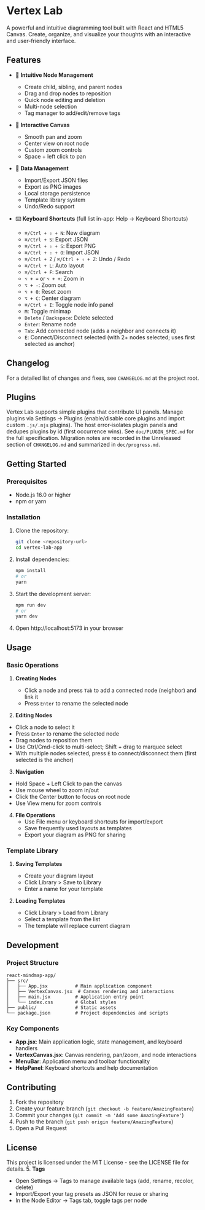 # Vertex Lab
 
A powerful and intuitive diagramming tool built with React and HTML5 Canvas. Create, organize, and visualize your thoughts with an interactive and user-friendly interface.

## Features

- 🎯 **Intuitive Node Management**
  - Create child, sibling, and parent nodes
  - Drag and drop nodes to reposition
  - Quick node editing and deletion
  - Multi-node selection
  - Tag manager to add/edit/remove tags

- 🎨 **Interactive Canvas**
  - Smooth pan and zoom
  - Center view on root node
  - Custom zoom controls
  - Space + left click to pan

- 💾 **Data Management**
  - Import/Export JSON files
  - Export as PNG images
  - Local storage persistence
  - Template library system
  - Undo/Redo support

- ⌨️ **Keyboard Shortcuts** (full list in-app: Help → Keyboard Shortcuts)
  - `⌘/Ctrl + ⇧ + N`: New diagram
  - `⌘/Ctrl + S`: Export JSON
  - `⌘/Ctrl + ⇧ + S`: Export PNG
  - `⌘/Ctrl + ⇧ + O`: Import JSON
  - `⌘/Ctrl + Z` / `⌘/Ctrl + ⇧ + Z`: Undo / Redo
  - `⌘/Ctrl + L`: Auto layout
  - `⌘/Ctrl + F`: Search
  - `⌥ + =` or `⌥ + +`: Zoom in
  - `⌥ + -`: Zoom out
  - `⌥ + 0`: Reset zoom
  - `⌥ + C`: Center diagram
  - `⌘/Ctrl + I`: Toggle node info panel
  - `M`: Toggle minimap
  - `Delete` / `Backspace`: Delete selected
  - `Enter`: Rename node
  - `Tab`: Add connected node (adds a neighbor and connects it)
  - `E`: Connect/Disconnect selected (with 2+ nodes selected; uses first selected as anchor)

## Changelog

For a detailed list of changes and fixes, see `CHANGELOG.md` at the project root.

## Plugins

Vertex Lab supports simple plugins that contribute UI panels. Manage plugins via Settings → Plugins (enable/disable core plugins and import custom `.js/.mjs` plugins). The host error‑isolates plugin panels and dedupes plugins by id (first occurrence wins). See `doc/PLUGIN_SPEC.md` for the full specification. Migration notes are recorded in the Unreleased section of `CHANGELOG.md` and summarized in `doc/progress.md`.

## Getting Started

### Prerequisites

- Node.js 16.0 or higher
- npm or yarn

### Installation

1. Clone the repository:
   ```bash
   git clone <repository-url>
   cd vertex-lab-app
   ```

2. Install dependencies:
   ```bash
   npm install
   # or
   yarn
   ```

3. Start the development server:
   ```bash
   npm run dev
   # or
   yarn dev
   ```

4. Open http://localhost:5173 in your browser

## Usage

### Basic Operations

1. **Creating Nodes**
   - Click a node and press `Tab` to add a connected node (neighbor) and link it
   - Press `Enter` to rename the selected node

2. **Editing Nodes**
  - Click a node to select it
  - Press `Enter` to rename the selected node
  - Drag nodes to reposition them
  - Use Ctrl/Cmd-click to multi-select; Shift + drag to marquee select
  - With multiple nodes selected, press `E` to connect/disconnect them (first selected is the anchor)

3. **Navigation**
  - Hold Space + Left Click to pan the canvas
   - Use mouse wheel to zoom in/out
   - Click the Center button to focus on root node
   - Use View menu for zoom controls

4. **File Operations**
   - Use File menu or keyboard shortcuts for import/export
   - Save frequently used layouts as templates
   - Export your diagram as PNG for sharing

### Template Library

1. **Saving Templates**
   - Create your diagram layout
   - Click Library > Save to Library
   - Enter a name for your template

2. **Loading Templates**
   - Click Library > Load from Library
   - Select a template from the list
   - The template will replace current diagram

## Development

### Project Structure

```
react-mindmap-app/
├── src/
│   ├── App.jsx          # Main application component
│   ├── VertexCanvas.jsx  # Canvas rendering and interactions
│   ├── main.jsx         # Application entry point
│   └── index.css        # Global styles
├── public/              # Static assets
└── package.json         # Project dependencies and scripts
```

### Key Components

- **App.jsx**: Main application logic, state management, and keyboard handlers
- **VertexCanvas.jsx**: Canvas rendering, pan/zoom, and node interactions
- **MenuBar**: Application menu and toolbar functionality
- **HelpPanel**: Keyboard shortcuts and help documentation

## Contributing

1. Fork the repository
2. Create your feature branch (`git checkout -b feature/AmazingFeature`)
3. Commit your changes (`git commit -m 'Add some AmazingFeature'`)
4. Push to the branch (`git push origin feature/AmazingFeature`)
5. Open a Pull Request

## License

This project is licensed under the MIT License - see the LICENSE file for details.
5. **Tags**
   - Open Settings → Tags to manage available tags (add, rename, recolor, delete)
   - Import/Export your tag presets as JSON for reuse or sharing
   - In the Node Editor → Tags tab, toggle tags per node
